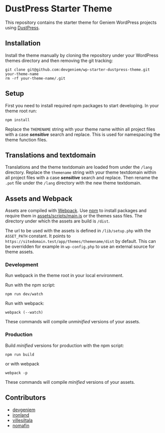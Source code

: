 # DustPress Starter Theme

This repository contains the starter theme for Geniem WordPress projects using [DustPress](https://github.com/devgeniem/dustpress/).

## Installation

Install the theme manually by cloning the repository under your WordPress themes directory and then removing the git tracking:

```
git clone git@github.com:devgeniem/wp-starter-dustpress-theme.git your-theme-name
rm -rf your-theme-name/.git
```

## Setup

First you need to install required npm packages to start developing. In your theme root run:

```
npm install
```

Replace the `THEMENAME` string with your theme name within all project files with a case ***sensitive*** search and replace. This is used for namespacing the theme function files.

## Translations and textdomain

Translations and the theme textdomain are loaded from under the `/lang` directory. Replace the `themename` string with your theme textdomain within all project files with a case ***sensitive*** search and replace. Then rename the `.pot` file under the `/lang` directory with the new theme textdomain.

## Assets and Webpack

Assets are compiled with [Webpack](https://webpack.github.io/docs/what-is-webpack.html). Use [npm](https://www.npmjs.com/) to install packages and require them in [assets/scripts/main.js](https://github.com/devgeniem/wp-starter-dustpress-theme/blob/master/assets/scripts/main.js) or the themes sass files. The directory under which the assets are build is `/dist`. 

The url to be used with the assets is defined in `/lib/setup.php` with the `ASSET_PATH` constant. It points to `https://sitedomain.test/app/themes/themename/dist` by default. This can be overridden for example in `wp-config.php`  to use an external source for theme assets.

### Development

Run webpack in the theme root in your local environment.

Run with the npm script:

```
npm run dev/watch
```

Run with webpack:

```
webpack (--watch)
```

These commands will compile *unminified* versions of your assets.

### Production

Build _minified_ versions for production with the npm script:

```
npm run build
```

or with webpack

```
webpack -p
```

These commands will compile *minified* versions of your assets.

## Contributors

- [devgeniem](https://github.com/devgeniem)
- [ironland](https://github.com/ironland)
- [villesiltala](https://github.com/villesiltala)
- [nomafin](https://github.com/Nomafin)